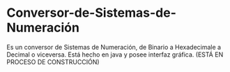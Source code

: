 # Conversor-de-Sistemas-de-Numeración
Es un conversor de Sistemas de Numeración, de Binario a Hexadecimale a Decimal o viceversa. Está hecho en java y posee interfaz gráfica.
(ESTÁ EN PROCESO DE CONSTRUCCIÓN)
